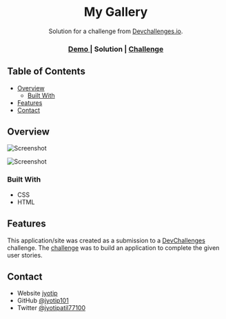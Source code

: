 <!-- Please update value in the {}  -->

<h1 align="center">My Gallery</h1>

<div align="center">
   Solution for a challenge from  <a href="http://devchallenges.io" target="_blank">Devchallenges.io</a>.
</div>

<div align="center">
  <h3>
    <a href="https://jyotip101.github.io/my-gallery/">
      Demo
    </a>
    <span> | </span>
    <!-- <a href="https://{your-url-to-the-solution}"> -->
      Solution
    <!-- </a> -->
    <span> | </span>
    <a href="https://devchallenges.io/challenges/gcbWLxG6wdennelX7b8I">
      Challenge
    </a>
  </h3>
</div>

<!-- TABLE OF CONTENTS -->

## Table of Contents

- [Overview](#overview)
  - [Built With](#built-with)
- [Features](#features)
- [Contact](#contact) 

<!-- OVERVIEW -->

## Overview
 

 ![Screenshot](https://user-images.githubusercontent.com/66724598/142176141-fa9b0b0a-1f05-49ca-a3c6-773ed1885156.png)
 
![Screenshot](https://user-images.githubusercontent.com/66724598/142176395-a6fc21bc-c592-4b83-8432-c44c6690d6eb.PNG)
### Built With

<!-- This section should list any major frameworks that you built your project using. Here are a few examples.-->

- CSS
- HTML

## Features

<!-- List the features of your application or follow the template. Don't share the figma file here :) -->

This application/site was created as a submission to a [DevChallenges](https://devchallenges.io/challenges) challenge. The [challenge](https://devchallenges.io/challenges/gcbWLxG6wdennelX7b8I) was to build an application to complete the given user stories.
 

## Contact

- Website [jyotip](https://jyotip.netlify.app/)
- GitHub [@jyotip101](https://github.com/jyotip101/) 
- Twitter [@jyotipatil77100](https://twitter.com/jyotipatil77100/)
